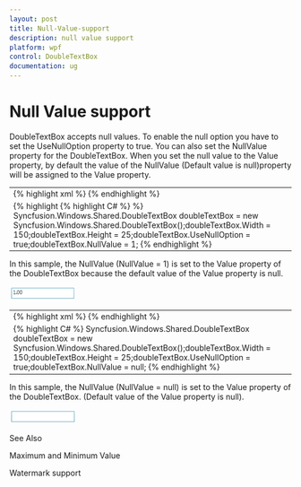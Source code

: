 ```yaml
---
layout: post
title: Null-Value-support
description: null value support
platform: wpf
control: DoubleTextBox 
documentation: ug
---
```


# Null Value support

DoubleTextBox accepts null values. To enable the null option you have to set the UseNullOption property to true. You can also set the NullValue property for the DoubleTextBox. When you set the null value to the Value property, by default the value of the NullValue (Default value is null)property will be assigned to the Value property. 



<table>
<tr>
<td>
{% highlight xml %} <syncfusion:DoubleTextBox x:Name="doubleTextBox" Height="25" Width="150"                             UseNullOption="True" NullValue="1"/> {% endhighlight %} </td></tr>
<tr>
<td>
{% highlight {% highlight C# %} %} Syncfusion.Windows.Shared.DoubleTextBox doubleTextBox = new                           Syncfusion.Windows.Shared.DoubleTextBox();doubleTextBox.Width = 150;doubleTextBox.Height = 25;doubleTextBox.UseNullOption = true;doubleTextBox.NullValue = 1; {% endhighlight %} </td></tr>
</table>


In this sample, the NullValue (NullValue = 1) is set to the Value property of the DoubleTextBox because the default value of the Value property is null.



![](Null-Value-support_images/Null-Value-support_img1.png)





<table>
<tr>
<td>
{% highlight xml %} <syncfusion:DoubleTextBox x:Name="doubleTextBox" Height="25" Width="150"                             UseNullOption="True" NullValue="{x:Null}"/> {% endhighlight %} </td></tr>
<tr>
<td>
{% highlight C# %} Syncfusion.Windows.Shared.DoubleTextBox doubleTextBox = new                            Syncfusion.Windows.Shared.DoubleTextBox();doubleTextBox.Width = 150;doubleTextBox.Height = 25;doubleTextBox.UseNullOption = true;doubleTextBox.NullValue = null; {% endhighlight %} </td></tr>
</table>


In this sample, the NullValue (NullValue = null) is set to the Value property of the DoubleTextBox. (Default value of the Value property is null).



![](Null-Value-support_images/Null-Value-support_img2.png)



See Also

Maximum and Minimum Value

Watermark support

